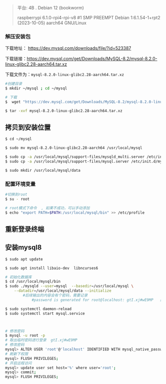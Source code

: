 >平台:  4B . Debian 12 (bookworm)
>
>raspberrypi 6.1.0-rpi4-rpi-v8 #1 SMP PREEMPT Debian 1:6.1.54-1+rpt2 (2023-10-05) aarch64 GNU/Linux



### 解压安装包

下载地址： https://dev.mysql.com/downloads/file/?id=523387

下载链接：https://dev.mysql.com/get/Downloads/MySQL-8.2/mysql-8.2.0-linux-glibc2.28-aarch64.tar.xz

下载文件为：`mysql-8.2.0-linux-glibc2.28-aarch64.tar.xz`

```bash
#创建目录
$ mkdir ~/mysql ; cd ~/mysql

# 下载
$  wget "https://dev.mysql.com/get/Downloads/MySQL-8.2/mysql-8.2.0-linux-glibc2.28-aarch64.tar.xz"

$ tar -xvf mysql-8.2.0-linux-glibc2.28-aarch64.tar.xz
```



## 拷贝到安装位置

```bash
$ cd ~/mysql 

$ sudo mv mysql-8.2.0-linux-glibc2.28-aarch64 /usr/local/mysql

$ sudo cp -a /usr/local/mysql/support-files/mysqld_multi.server /etc/init.d/mysqld_multi
$ sudo cp -a /usr/local/mysql/support-files/mysql.server /etc/init.d/mysql

$ sudo mkdir /usr/local/mysql/data
```



### 配置环境变量

```bash
#切换到root
$ su - root 

# root模式下命令  , 如果不成功，可以手动添加
$ echo "export PATH=$PATH:/usr/local/mysql/bin" >> /etc/profile
```



## 重新登录终端



## 安装mysql8

```bash
$ sudo apt update 

$ sudo apt install libaio-dev  libncurses6

# 初始化数据库
$ cd /usr/local/mysql/bin 
$ sudo ./mysqld --user=mysql  --basedir=/usr/local/mysql \
	--datadir=/usr/local/mysql/data --initialize
		#后续输出的内容会有个密码，需要记录   
			#password is generated for root@localhost: gtI.xj#wE9MP   最后这个就是密码

$ sudo systemctl daemon-reload 
$ sudo systemctl start mysql.service 



# 修改密码
$ mysql -u root -p 
# 取出临时密码进行登录  gtI.xj#wE9MP
# 修改密码
mysql> ALTER USER 'root'@'localhost' IDENTIFIED WITH mysql_native_password BY '12345678';
# 刷新下权限
mysql> FLUSH PRIVILEGES;
# 开启远程访问
mysql> update user set host='%' where user='root';
mysql> commit;
mysql> FLUSH PRIVILEGES;
```


